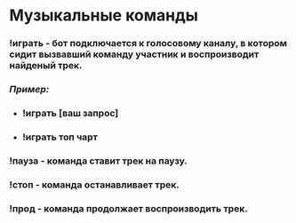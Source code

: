 # Музыкальные команды

### **!играть** - бот подключается к голосовому каналу, в котором сидит вызвавший команду участник и воспроизводит найденый трек.
### *Пример:* 
- ### !играть [ваш запрос]
- ### !играть топ чарт

### **!пауза** - команда ставит трек на паузу.

### **!стоп** - команда останавливает трек.

### **!прод** - команда продолжает воспроизводить трек.
